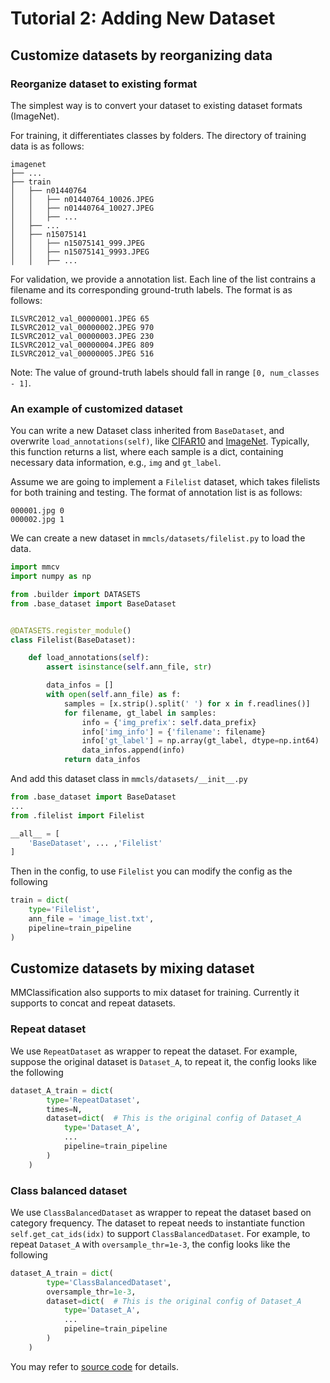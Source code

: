 # Tutorial 2: Adding New Dataset

## Customize datasets by reorganizing data

### Reorganize dataset to existing format

The simplest way is to convert your dataset to existing dataset formats (ImageNet).

For training, it differentiates classes by folders. The directory of training data is as follows:

```
imagenet
├── ...
├── train
│   ├── n01440764
│   │   ├── n01440764_10026.JPEG
│   │   ├── n01440764_10027.JPEG
│   │   ├── ...
│   ├── ...
│   ├── n15075141
│   │   ├── n15075141_999.JPEG
│   │   ├── n15075141_9993.JPEG
│   │   ├── ...
```

For validation, we provide a annotation list. Each line of the list contrains a filename and its corresponding ground-truth labels. The format is as follows:

```
ILSVRC2012_val_00000001.JPEG 65
ILSVRC2012_val_00000002.JPEG 970
ILSVRC2012_val_00000003.JPEG 230
ILSVRC2012_val_00000004.JPEG 809
ILSVRC2012_val_00000005.JPEG 516
```

Note: The value of ground-truth labels should fall in range `[0, num_classes - 1]`.

### An example of customized dataset

You can write a new Dataset class inherited from `BaseDataset`, and overwrite `load_annotations(self)`,
like [CIFAR10](https://github.com/open-mmlab/mmclassification/blob/master/mmcls/datasets/cifar.py) and [ImageNet](https://github.com/open-mmlab/mmclassification/blob/master/mmcls/datasets/imagenet.py).
Typically, this function returns a list, where each sample is a dict, containing necessary data information, e.g., `img` and `gt_label`.

Assume we are going to implement a `Filelist` dataset, which takes filelists for both training and testing. The format of annotation list is as follows:

```
000001.jpg 0
000002.jpg 1
```

We can create a new dataset in `mmcls/datasets/filelist.py` to load the data.

```python
import mmcv
import numpy as np

from .builder import DATASETS
from .base_dataset import BaseDataset


@DATASETS.register_module()
class Filelist(BaseDataset):

    def load_annotations(self):
        assert isinstance(self.ann_file, str)

        data_infos = []
        with open(self.ann_file) as f:
            samples = [x.strip().split(' ') for x in f.readlines()]
            for filename, gt_label in samples:
                info = {'img_prefix': self.data_prefix}
                info['img_info'] = {'filename': filename}
                info['gt_label'] = np.array(gt_label, dtype=np.int64)
                data_infos.append(info)
            return data_infos

```

And add this dataset class in `mmcls/datasets/__init__.py`

```python
from .base_dataset import BaseDataset
...
from .filelist import Filelist

__all__ = [
    'BaseDataset', ... ,'Filelist'
]
```

Then in the config, to use `Filelist` you can modify the config as the following

```python
train = dict(
    type='Filelist',
    ann_file = 'image_list.txt',
    pipeline=train_pipeline
)
```

## Customize datasets by mixing dataset

MMClassification also supports to mix dataset for training.
Currently it supports to concat and repeat datasets.

### Repeat dataset

We use `RepeatDataset` as wrapper to repeat the dataset. For example, suppose the original dataset is `Dataset_A`, to repeat it, the config looks like the following

```python
dataset_A_train = dict(
        type='RepeatDataset',
        times=N,
        dataset=dict(  # This is the original config of Dataset_A
            type='Dataset_A',
            ...
            pipeline=train_pipeline
        )
    )
```

### Class balanced dataset

We use `ClassBalancedDataset` as wrapper to repeat the dataset based on category
frequency. The dataset to repeat needs to instantiate function `self.get_cat_ids(idx)`
to support `ClassBalancedDataset`.
For example, to repeat `Dataset_A` with `oversample_thr=1e-3`, the config looks like the following

```python
dataset_A_train = dict(
        type='ClassBalancedDataset',
        oversample_thr=1e-3,
        dataset=dict(  # This is the original config of Dataset_A
            type='Dataset_A',
            ...
            pipeline=train_pipeline
        )
    )
```

You may refer to [source code](https://github.com/open-mmlab/mmclassification/tree/master/mmcls/datasets/dataset_wrappers.py) for details.
